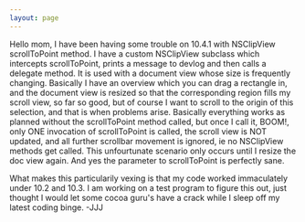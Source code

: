 ```yaml
---
layout: page
---
```


Hello mom,
I have been having some trouble on 10.4.1 with NSClipView scrollToPoint method. I have a custom NSClipView subclass which intercepts scrollToPoint, prints a message to devlog and then calls a delegate method. It is used with a document view whose size is frequently changing. Basically I have an overview which you can drag a rectangle in, and the document view is resized so that the corresponding region fills my scroll view, so far so good, but of course I want to scroll to the origin of this selection, and that is when problems arise. Basically everything works as planned without the scrollToPoint method called, but once I call it, BOOM!, only ONE invocation of scrollToPoint is called, the scroll view is NOT updated, and all further scrollbar movement is ignored, ie no NSClipView methods get called. This unfourtunate scenario only occurs until I resize the doc view again. And yes the parameter to scrollToPoint is perfectly sane.

What makes this particularily vexing is that my code worked immaculately under 10.2 and 10.3. I am working on a test program to figure this out, just thought I would let some cocoa guru's have a crack while I sleep off my latest coding binge. -JJJ
